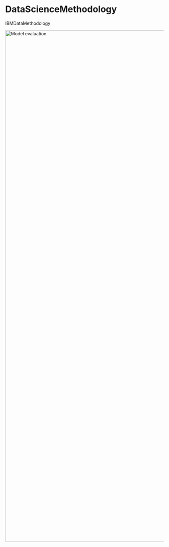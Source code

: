# DataScienceMethodology
IBMDataMethodology


<img width="1625" alt="Model evaluation" src="https://user-images.githubusercontent.com/29928837/79062551-08a91180-7ca4-11ea-9775-ffced3790a3b.png">
